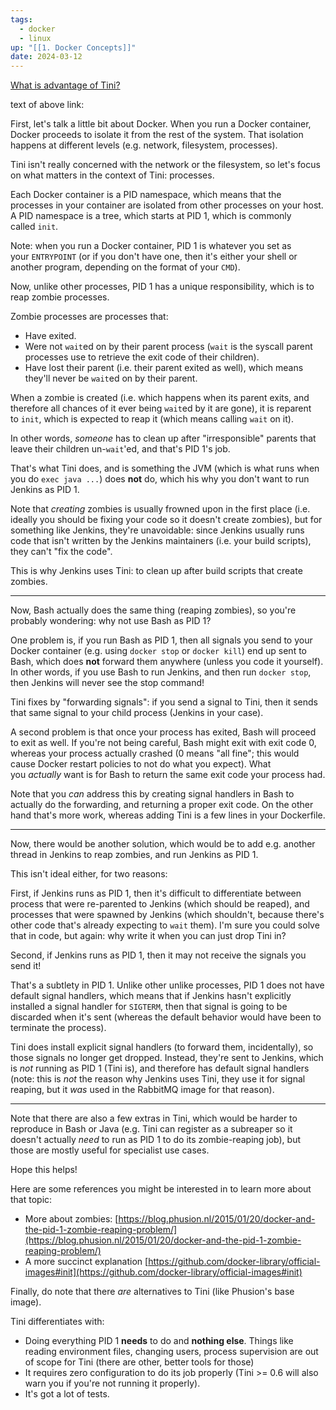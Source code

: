 ```yaml
---
tags:
  - docker
  - linux
up: "[[1. Docker Concepts]]"
date: 2024-03-12
---
```

[What is advantage of Tini?](https://github.com/krallin/tini/issues/8)

text of above link:

First, let's talk a little bit about Docker. When you run a Docker container, Docker proceeds to isolate it from the rest of the system. That isolation happens at different levels (e.g. network, filesystem, processes).

Tini isn't really concerned with the network or the filesystem, so let's focus on what matters in the context of Tini: processes.

Each Docker container is a PID namespace, which means that the processes in your container are isolated from other processes on your host. A PID namespace is a tree, which starts at PID 1, which is commonly called `init`.

Note: when you run a Docker container, PID 1 is whatever you set as your `ENTRYPOINT` (or if you don't have one, then it's either your shell or another program, depending on the format of your `CMD`).

Now, unlike other processes, PID 1 has a unique responsibility, which is to reap zombie processes.

Zombie processes are processes that:

- Have exited.
- Were not `wait`ed on by their parent process (`wait` is the syscall parent processes use to retrieve the exit code of their children).
- Have lost their parent (i.e. their parent exited as well), which means they'll never be `wait`ed on by their parent.

When a zombie is created (i.e. which happens when its parent exits, and therefore all chances of it ever being `wait`ed by it are gone), it is reparent to `init`, which is expected to reap it (which means calling `wait` on it).

In other words, _someone_ has to clean up after "irresponsible" parents that leave their children un-`wait`'ed, and that's PID 1's job.

That's what Tini does, and is something the JVM (which is what runs when you do `exec java ...`) does **not** do, which his why you don't want to run Jenkins as PID 1.

Note that _creating_ zombies is usually frowned upon in the first place (i.e. ideally you should be fixing your code so it doesn't create zombies), but for something like Jenkins, they're unavoidable: since Jenkins usually runs code that isn't written by the Jenkins maintainers (i.e. your build scripts), they can't "fix the code".

This is why Jenkins uses Tini: to clean up after build scripts that create zombies.

---

Now, Bash actually does the same thing (reaping zombies), so you're probably wondering: why not use Bash as PID 1?

One problem is, if you run Bash as PID 1, then all signals you send to your Docker container (e.g. using `docker stop` or `docker kill`) end up sent to Bash, which does **not** forward them anywhere (unless you code it yourself). In other words, if you use Bash to run Jenkins, and then run `docker stop`, then Jenkins will never see the stop command!

Tini fixes by "forwarding signals": if you send a signal to Tini, then it sends that same signal to your child process (Jenkins in your case).

A second problem is that once your process has exited, Bash will proceed to exit as well. If you're not being careful, Bash might exit with exit code 0, whereas your process actually crashed (0 means "all fine"; this would cause Docker restart policies to not do what you expect). What you _actually_ want is for Bash to return the same exit code your process had.

Note that you _can_ address this by creating signal handlers in Bash to actually do the forwarding, and returning a proper exit code. On the other hand that's more work, whereas adding Tini is a few lines in your Dockerfile.

---

Now, there would be another solution, which would be to add e.g. another thread in Jenkins to reap zombies, and run Jenkins as PID 1.

This isn't ideal either, for two reasons:

First, if Jenkins runs as PID 1, then it's difficult to differentiate between process that were re-parented to Jenkins (which should be reaped), and processes that were spawned by Jenkins (which shouldn't, because there's other code that's already expecting to `wait` them). I'm sure you could solve that in code, but again: why write it when you can just drop Tini in?

Second, if Jenkins runs as PID 1, then it may not receive the signals you send it!

That's a subtlety in PID 1. Unlike other unlike processes, PID 1 does not have default signal handlers, which means that if Jenkins hasn't explicitly installed a signal handler for `SIGTERM`, then that signal is going to be discarded when it's sent (whereas the default behavior would have been to terminate the process).

Tini does install explicit signal handlers (to forward them, incidentally), so those signals no longer get dropped. Instead, they're sent to Jenkins, which is _not_ running as PID 1 (Tini is), and therefore has default signal handlers (note: this is _not_ the reason why Jenkins uses Tini, they use it for signal reaping, but it _was_ used in the RabbitMQ image for that reason).

---

Note that there are also a few extras in Tini, which would be harder to reproduce in Bash or Java (e.g. Tini can register as a subreaper so it doesn't actually _need_ to run as PID 1 to do its zombie-reaping job), but those are mostly useful for specialist use cases.

Hope this helps!

Here are some references you might be interested in to learn more about that topic:

- More about zombies: [https://blog.phusion.nl/2015/01/20/docker-and-the-pid-1-zombie-reaping-problem/](https://blog.phusion.nl/2015/01/20/docker-and-the-pid-1-zombie-reaping-problem/)
- A more succinct explanation [https://github.com/docker-library/official-images#init](https://github.com/docker-library/official-images#init)

Finally, do note that there _are_ alternatives to Tini (like Phusion's base image).

Tini differentiates with:

- Doing everything PID 1 **needs** to do and **nothing else**. Things like reading environment files, changing users, process supervision are out of scope for Tini (there are other, better tools for those)
- It requires zero configuration to do its job properly (Tini >= 0.6 will also warn you if you're not running it properly).
- It's got a lot of tests.
